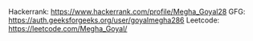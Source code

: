 Hackerrank: https://www.hackerrank.com/profile/Megha_Goyal28
GFG: https://auth.geeksforgeeks.org/user/goyalmegha286
Leetcode: https://leetcode.com/Megha_Goyal/
